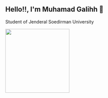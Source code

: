 ## Hello!!, I'm Muhamad Galihh 🐺
Student of Jenderal Soedirman University


<a href="https://github.com/muhgalihhh/">
  <img height=200 align="center" src="https://github-readme-stats.vercel.app/api/top-langs/?username=muhgalihhh&layout=compact&theme=dracula" />
</a>

